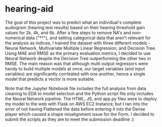 # hearing-aid

The goal of this project was to predict what an individual's complete audiogram (hearing test results) based on their hearing threshold gain values for 2k, 4k, and 6k. After a few steps to remove NA's and non-numerical data ("**"), and setting categorical data that aren't relevant for the analysis as indices, I trained the dataset with three different models - Neural Network, Multivariate Multiple Linear Regression, and Decision Tree. Using MAE and RMSE as the primary evaluation metrics, I decided to use Neural Network despite the Decision Tree outperforming the other two in RMSE. The main reason was that although multi output regressors were handy to build multiple models at once, our target variables (and input variables) are significantly corrleated with one another, hence a single model that predicts a vector is more suitable.  

Note that the Jupyter Notebook file includes the full analysis from data cleaning to EDA to model selection and the Python script file only includes the Neural Network pipeline. The HTML, JS, and app.py files were to deploy my model to the web with Flask on AWS EC2 Instance, but I ran into the error of not having Flattened the data before entering it into the Dense player which caused a shape misalignment issue for the Form. I decided to submit the scripts as they are to meet the submission deadline :) 
